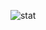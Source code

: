 <p>&nbsp;
  <img src="https://github-readme-stats.vercel.app/api?username=yeonghyeon&show_icons=true" alt="stat" />
</p>

<svg id="mindmap"></svg>
<script src="https://cdn.jsdelivr.net/npm/d3@6.2.0"></script><script src="https://cdn.jsdelivr.net/npm/markmap-view@0.1.1"></script><script>((e,t)=>{const{Markmap:r}=e();window.mm=r.create("svg#mindmap",null,t)})(()=>window.markmap,{"t":"root","d":0,"v":"","c":[{"t":"heading","d":1,"p":{},"v":"TensorFlow","c":[{"t":"heading","d":2,"p":{},"v":"Discriminative Model","c":[{"t":"heading","d":3,"p":{},"v":"Series Inception","c":[{"t":"list_item","d":5,"p":{},"v":"<a href=\"https://github.com/YeongHyeon/Inception_Simplified-TF2\">Inception</a>"},{"t":"list_item","d":5,"p":{},"v":"<a href=\"https://github.com/YeongHyeon/XCeption-TF2\">XCeption</a>"}]},{"t":"heading","d":3,"p":{},"v":"Series Residual","c":[{"t":"list_item","d":5,"p":{},"v":"<a href=\"https://github.com/YeongHyeon/ResNet-TF2\">ResNet</a>"},{"t":"list_item","d":5,"p":{},"v":"<a href=\"https://github.com/YeongHyeon/ResNeXt-TF2\">ResNeXt</a>"},{"t":"list_item","d":5,"p":{},"v":"<a href=\"https://github.com/YeongHyeon/WideResNet_WRN-TF2\">WRN</a>"},{"t":"list_item","d":5,"p":{},"v":"<a href=\"https://github.com/YeongHyeon/ResNeSt-TF2\">ResNeSt</a>"},{"t":"list_item","d":5,"p":{},"v":"<a href=\"https://github.com/YeongHyeon/ReXNet-TF2\">ReXNet</a>"}]},{"t":"heading","d":3,"p":{},"v":"Ohters","c":[{"t":"list_item","d":5,"p":{},"v":"<a href=\"https://github.com/YeongHyeon/SENet-Simple\">SE-Net</a>"},{"t":"list_item","d":5,"p":{},"v":"<a href=\"https://github.com/YeongHyeon/SKNet-TF2\">SK-Net</a>"},{"t":"list_item","d":5,"p":{},"v":"<a href=\"https://github.com/YeongHyeon/GhostNet\">GhostNet</a>"},{"t":"list_item","d":5,"p":{},"v":"<a href=\"https://github.com/YeongHyeon/Network-in-Network-TF2\">Network-in-Network</a>"},{"t":"list_item","d":5,"p":{},"v":"<a href=\"https://github.com/YeongHyeon/Shake-Shake\">Shake-Shake Regularization</a>"}]}]},{"t":"heading","d":2,"p":{},"v":"Generative Model","c":[{"t":"heading","d":3,"p":{},"v":"Generals","c":[{"t":"list_item","d":5,"p":{},"v":"<a href=\"https://github.com/YeongHyeon/GAN-TF\">GAN</a>"},{"t":"list_item","d":5,"p":{},"v":"<a href=\"https://github.com/YeongHyeon/WGAN-TF\">WGAN</a>"},{"t":"list_item","d":5,"p":{},"v":"<a href=\"https://github.com/YeongHyeon/CGAN-TF\">CGAN</a>"}]},{"t":"heading","d":3,"p":{},"v":"Anomaly Detection","c":[{"t":"list_item","d":5,"p":{},"v":"<a href=\"https://github.com/YeongHyeon/CVAE-AnomalyDetection\">CVAE: Convolution &amp; Variational</a>"},{"t":"list_item","d":5,"p":{},"v":"<a href=\"https://github.com/YeongHyeon/GANomaly-TF\">GANomaly</a>"},{"t":"list_item","d":5,"p":{},"v":"<a href=\"https://github.com/YeongHyeon/Skip-GANomaly\">Skip-GANomaly</a>"},{"t":"list_item","d":5,"p":{},"v":"<a href=\"https://github.com/YeongHyeon/ConAD\">ConAD</a>"},{"t":"list_item","d":5,"p":{},"v":"<a href=\"https://github.com/YeongHyeon/MemAE\">MemAE</a>"}]},{"t":"heading","d":3,"p":{},"v":"Special Purpose","c":[{"t":"list_item","d":5,"p":{},"v":"<a href=\"https://github.com/YeongHyeon/Super-Resolution_CNN\">SRCNN</a>"},{"t":"list_item","d":5,"p":{},"v":"<a href=\"https://github.com/YeongHyeon/Context-Encoder\">Context-Encoder</a>"}]}]},{"t":"heading","d":2,"p":{},"v":"Additional Methods","c":[{"t":"list_item","d":4,"p":{},"v":"<a href=\"https://github.com/YeongHyeon/ResNet-with-SGDR-TF2\">SGDR</a>"},{"t":"list_item","d":4,"p":{},"v":"<a href=\"https://github.com/YeongHyeon/ResNet-with-LRWarmUp-TF2\">Learning rate WarmUp</a>"},{"t":"list_item","d":4,"p":{},"v":"<a href=\"https://github.com/YeongHyeon/ArcFace-TF2\">ArcFace</a>"}]}]},{"t":"heading","d":1,"p":{},"v":"Pytorch","c":[{"t":"heading","d":2,"p":{},"v":"Generative Model","c":[{"t":"heading","d":3,"p":{},"v":"Anomaly Detection","c":[{"t":"list_item","d":5,"p":{},"v":"<a href=\"https://github.com/YeongHyeon/CVAE-AnomalyDetection-PyTorch\">CVAE: Convolution &amp; Variational</a>"},{"t":"list_item","d":5,"p":{},"v":"<a href=\"https://github.com/YeongHyeon/GANomaly-PyTorch\">GANomaly</a>"},{"t":"list_item","d":5,"p":{},"v":"<a href=\"https://github.com/YeongHyeon/ConAD-PyTorch\">ConAD</a>"}]},{"t":"heading","d":3,"p":{},"v":"Special Purpose","c":[{"t":"list_item","d":5,"p":{},"v":"<a href=\"https://github.com/YeongHyeon/Super-Resolution_CNN-PyTorch\">SRCNN</a>"}]}]}]}],"p":{}})</script>

<!--
**YeongHyeon/YeongHyeon** is a ✨ _special_ ✨ repository because its `README.md` (this file) appears on your GitHub profile.

Here are some ideas to get you started:

- 🔭 I’m currently working on ...
- 🌱 I’m currently learning ...
- 👯 I’m looking to collaborate on ...
- 🤔 I’m looking for help with ...
- 💬 Ask me about ...
- 📫 How to reach me: ...
- 😄 Pronouns: ...
- ⚡ Fun fact: ...

<p align="left">
  <img src="https://komarev.com/ghpvc/?username=yeonghyeon" alt="#view" />
</p>
<a href="https://www.linkedin.com/in/yeonghyeon-park-25aa97138"><img src="https://img.shields.io/badge/-LinkedIn-blue?style=flat-square&logo=Linkedin&logoColor=white&link=https://www.linkedin.com/in/yeonghyeon-park-25aa97138" alt="linkedin" /></a>

### Interest
* Anomaly Detection & Classification
-->
